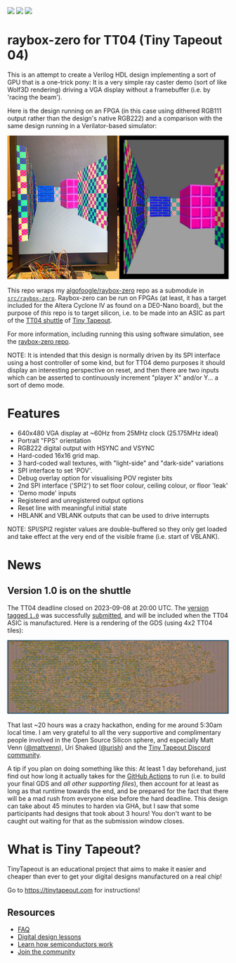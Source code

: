 ![](../../workflows/gds/badge.svg) ![](../../workflows/docs/badge.svg) ![](../../workflows/wokwi_test/badge.svg)

# raybox-zero for TT04 (Tiny Tapeout 04)

This is an attempt to create a Verilog HDL design implementing a sort of GPU that is a one-trick pony: It is a very simple ray caster demo (sort of like Wolf3D rendering) driving a VGA display without a framebuffer (i.e. by 'racing the beam').

Here is the design running on an FPGA (in this case using dithered RGB111 output rather than the design's native RGB222) and a comparison with the same design running in a Verilator-based simulator:

![raybox-zero running on FPGA and simulator](./doc/fpga-vs-sim.jpg)

This repo wraps my [algofoogle/raybox-zero] repo as a submodule in [`src/raybox-zero`](src/raybox-zero/). Raybox-zero can be run on FPGAs (at least, it has a target included for the Altera Cyclone IV as found on a DE0-Nano board), but the purpose of *this* repo is to target silicon, i.e. to be made into an ASIC as part of the [TT04 shuttle](https://app.tinytapeout.com/shuttles/tt04) of [Tiny Tapeout](https://tinytapeout.com/).

For more information, including running this using software simulation, see the [raybox-zero repo][algofoogle/raybox-zero].

NOTE: It is intended that this design is normally driven by its SPI interface using a host controller of some kind, but for TT04 demo purposes it should display an interesting perspective on reset, and then there are two inputs which can be asserted to continuously increment "player X" and/or Y... a sort of demo mode.

# Features

*   640x480 VGA display at ~60Hz from 25MHz clock (25.175MHz ideal)
*   Portrait "FPS" orientation
*   RGB222 digital output with HSYNC and VSYNC
*   Hard-coded 16x16 grid map.
*   3 hard-coded wall textures, with "light-side" and "dark-side" variations
*   SPI interface to set 'POV'.
*   Debug overlay option for visualising POV register bits
*   2nd SPI interface ('SPI2') to set floor colour, ceiling colour, or floor 'leak'
*   'Demo mode' inputs
*   Registered and unregistered output options
*   Reset line with meaningful initial state
*   HBLANK and VBLANK outputs that can be used to drive interrupts

NOTE: SPI/SPI2 register values are double-buffered so they only get loaded and take effect at the very end of the visible frame (i.e. start of VBLANK).


# News

## Version 1.0 is on the shuttle

The TT04 deadline closed on 2023-09-08 at 20:00 UTC. The [version tagged `1.0`](https://github.com/algofoogle/tt04-raybox-zero/releases/tag/1.0) was successfully [submitted](https://app.tinytapeout.com/projects/136), and will be included when the TT04 ASIC is manufactured. Here is a rendering of the GDS (using 4x2 TT04 tiles):

![Rendering of 4x2 GDS of raybox-zero design](./doc/gds-1.0.png)

That last ~20 hours was a crazy hackathon, ending for me around 5:30am local time. I am very grateful to all the very supportive and complimentary people involved in the Open Source Silicon sphere, and especially Matt Venn ([@mattvenn](https://github.com/mattvenn)), Uri Shaked ([@urish](https://github.com/urish)) and the [Tiny Tapeout Discord community](https://discord.com/invite/qZHPrPsmt6).

A tip if you plan on doing something like this: At least 1 day beforehand, just find out how long it actually takes for the [GitHub Actions](https://github.com/algofoogle/tt04-raybox-zero/actions) to run (i.e. to build your final GDS and *all other supporting files*), then account for at least as long as that runtime towards the end, and be prepared for the fact that there will be a mad rush from everyone else before the hard deadline. This design can take about 45 minutes to harden via GHA, but I saw that some participants had designs that took about 3 hours! You don't want to be caught out waiting for that as the submission window closes.



# What is Tiny Tapeout?

TinyTapeout is an educational project that aims to make it easier and cheaper than ever to get your digital designs manufactured on a real chip!

Go to https://tinytapeout.com for instructions!


## Resources

- [FAQ](https://tinytapeout.com/faq/)
- [Digital design lessons](https://tinytapeout.com/digital_design/)
- [Learn how semiconductors work](https://tinytapeout.com/siliwiz/)
- [Join the community](https://discord.gg/rPK2nSjxy8)


[algofoogle/raybox-zero]: https://github.com/algofoogle/raybox-zero
